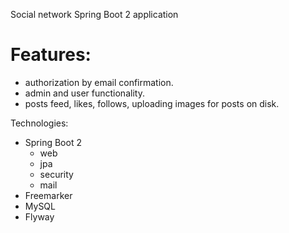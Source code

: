 Social network Spring Boot 2 application

# Features:
- authorization by email confirmation.
- admin and user functionality.
- posts feed, likes, follows, uploading images for posts on disk.


Technologies:
- Spring Boot 2
    - web
    - jpa
    - security
    - mail
- Freemarker
- MySQL
- Flyway
 
